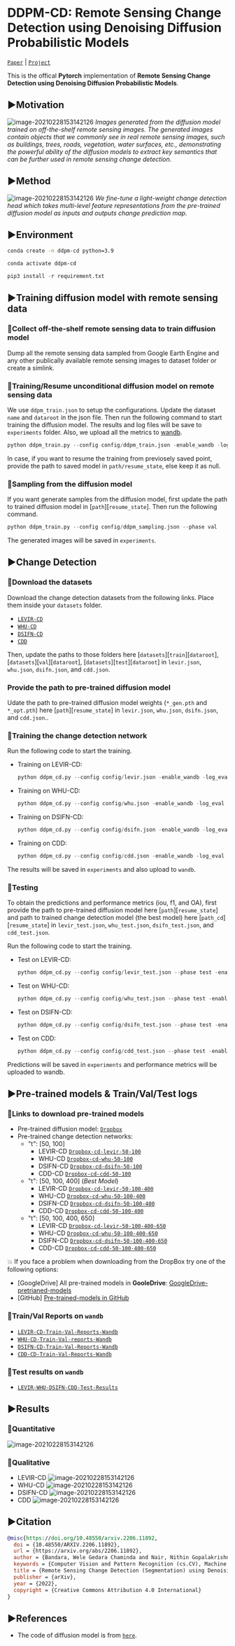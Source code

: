 # DDPM-CD: Remote Sensing Change Detection using Denoising Diffusion Probabilistic Models

[`Paper`](https://arxiv.org/abs/2206.11892) |  [`Project`](https://www.wgcban.com/research#h.ar24vwqlm021)

This is the offical **Pytorch** implementation of **Remote Sensing Change Detection using Denoising Diffusion Probabilistic Models**.

## :arrow_forward:Motivation
![image-20210228153142126](./imgs/samples.jpeg)
*Images generated from the diffusion model trained on off-the-shelf remote sensing images. The generated images contain objects that we commonly see in real remote sensing images, such as buildings, trees, roads, vegetation, water surfaces, etc., demonstrating the powerful ability of the diffusion models to extract key semantics that can be further used in remote sensing change detection.*

## :arrow_forward:Method
![image-20210228153142126](./imgs/method.jpeg)
*We fine-tune a light-weight change detection head which takes multi-level feature representations from the pre-trained diffusion model as inputs and outputs change prediction map.*

## :arrow_forward:Environment
```bash
conda create -n ddpm-cd python=3.9
```
```bash
conda activate ddpm-cd
```
```python
pip3 install -r requirement.txt
```

## :arrow_forward:Training diffusion model with remote sensing data
### :low_brightness:Collect off-the-shelf remote sensing data to train diffusion model

Dump all the remote sensing data sampled from Google Earth Engine and any other publically available remote sensing images to dataset folder or create a simlink. 

### :low_brightness:Training/Resume unconditional diffusion model on remote sensing data

We use ``ddpm_train.json`` to setup the configurations. Update the dataset ``name`` and ``dataroot`` in the json file. Then run the following command to start training the diffusion model. The results and log files will be save to ``experiments`` folder. Also, we upload all the metrics to [wandb](https://wandb.ai/home).

```python
python ddpm_train.py --config config/ddpm_train.json -enable_wandb -log_eval
```

In case, if you want to resume the training from previosely saved point, provide the path to saved model in ``path/resume_state``, else keep it as null.

### :low_brightness:Sampling from the diffusion model
If you want generate samples from the diffusion model, first update the path to trained diffusion model in [`path`][`resume_state`]. Then run the following command.
```python
python ddpm_train.py --config config/ddpm_sampling.json --phase val
```
The generated images will be saved in `experiments`.

## :arrow_forward:Change Detection
### :low_brightness:Download the datasets
Download the change detection datasets from the following links. Place them inside your `datasets` folder.

- [`LEVIR-CD`](https://www.dropbox.com/s/18fb5jo0npu5evm/LEVIR-CD256.zip?dl=0)
- [`WHU-CD`](https://www.dropbox.com/s/r76a00jcxp5d3hl/WHU-CD-256.zip?dl=0)
- [`DSIFN-CD`](https://www.dropbox.com/s/1lr4m70x8jdkdr0/DSIFN-CD-256.zip?dl=0)
- [`CDD`](https://www.dropbox.com/s/ls9fq5u61k8wxwk/CDD.zip?dl=0)


Then, update the paths to those folders here [`datasets`][`train`][`dataroot`], [`datasets`][`val`][`dataroot`], [`datasets`][`test`][`dataroot`] in `levir.json`, `whu.json`, `dsifn.json`, and `cdd.json`.

### Provide the path to pre-trained diffusion model
Udate the path to pre-trained diffusion model weights (`*_gen.pth` and `*_opt.pth`) here [`path`][`resume_state`] in `levir.json`, `whu.json`, `dsifn.json`, and `cdd.json`..

### :low_brightness:Training the change detection network
Run the following code to start the training.
- Training on LEVIR-CD:
    ```python
    python ddpm_cd.py --config config/levir.json -enable_wandb -log_eval
    ```
- Training on WHU-CD:
    ```python
    python ddpm_cd.py --config config/whu.json -enable_wandb -log_eval
    ```
- Training on DSIFN-CD:
    ```python
    python ddpm_cd.py --config config/dsifn.json -enable_wandb -log_eval
    ```
- Training on CDD:
    ```python
    python ddpm_cd.py --config config/cdd.json -enable_wandb -log_eval
    ```

The results will be saved in `experiments` and also upload to `wandb`.

### :low_brightness:Testing
To obtain the predictions and performance metrics (iou, f1, and OA), first provide the path to pre-trained diffusion model here [`path`][`resume_state`] and path to trained change detection model (the best model) here [`path_cd`][`resume_state`] in `levir_test.json`, `whu_test.json`, `dsifn_test.json`, and `cdd_test.json`.

Run the following code to start the training.
- Test on LEVIR-CD:
    ```python
    python ddpm_cd.py --config config/levir_test.json --phase test -enable_wandb -log_eval
    ```
- Test on WHU-CD:
    ```python
    python ddpm_cd.py --config config/whu_test.json --phase test -enable_wandb -log_eval
    ```
- Test on DSIFN-CD:
    ```python
    python ddpm_cd.py --config config/dsifn_test.json --phase test -enable_wandb -log_eval
    ```
- Test on CDD:
    ```python
    python ddpm_cd.py --config config/cdd_test.json --phase test -enable_wandb -log_eval
    ```

Predictions will be saved in `experiments` and performance metrics will be uploaded to wandb.

## :arrow_forward:Pre-trained models & Train/Val/Test logs
### :low_brightness:Links to download pre-trained models
- Pre-trained diffusion model: [`Dropbox`](https://www.dropbox.com/sh/z6k5ixlhkpwgzt5/AAApBOGEUhHa4qZon0MxUfmua?dl=0)
- Pre-trained change detection networks:
    - "t": [50, 100]
        - LEVIR-CD [`Dropbox-cd-levir-50-100`](https://www.dropbox.com/sh/ie9rapb1j2zgvb7/AAALkpLS-tvngTb4HXqAcbbTa?dl=0)
        - WHU-CD [`Dropbox-cd-whu-50-100`](https://www.dropbox.com/sh/9idrobnmhufo1e7/AABRf38iq-wE7plKZZmwFywva?dl=0)
        - DSIFN-CD [`Dropbox-cd-dsifn-50-100`](https://www.dropbox.com/sh/001czxn335bul5g/AACRaR-nqQNNHEge6iSH_z-6a?dl=0)
        - CDD-CD [`Dropbox-cd-cdd-50-100`](https://www.dropbox.com/sh/62wsy9cl8xizx2h/AAB5Dmu-PuOVAfIBugGqlsd8a?dl=0)
    - "t": [50, 100, 400] (*Best Model*)
        - LEVIR-CD [`Dropbox-cd-levir-50-100-400`](https://www.dropbox.com/sh/sx0aopz230lbuwc/AADKpwP30OHvtYub9FYTyk53a?dl=0)
        - WHU-CD [`Dropbox-cd-whu-50-100-400`](https://www.dropbox.com/sh/l8iuzb2tudb3yrk/AAA7aZwb5eM12SamCXPh7R-Ra?dl=0)
        - DSIFN-CD [`Dropbox-cd-dsifn-50-100-400`](https://www.dropbox.com/sh/ekj7kwsohhnjico/AADuz0vBtxCCrYgdgOCG3LX5a?dl=0)
        - CDD-CD [`Dropbox-cd-cdd-50-100-400`](https://www.dropbox.com/sh/a8dj1i8pnexd5yu/AADnmBGT4VdGY8aZMo7enfS7a?dl=0)
    - "t": [50, 100, 400, 650]
        - LEVIR-CD [`Dropbox-cd-levir-50-100-400-650`](https://www.dropbox.com/sh/sx0aopz230lbuwc/AADKpwP30OHvtYub9FYTyk53a?dl=0)
        - WHU-CD [`Dropbox-cd-whu-50-100-400-650`](https://www.dropbox.com/sh/l8iuzb2tudb3yrk/AAA7aZwb5eM12SamCXPh7R-Ra?dl=0)
        - DSIFN-CD [`Dropbox-cd-dsifn-50-100-400-650`](https://www.dropbox.com/sh/ekj7kwsohhnjico/AADuz0vBtxCCrYgdgOCG3LX5a?dl=0)
        - CDD-CD [`Dropbox-cd-cdd-50-100-400-650`](https://www.dropbox.com/sh/a8dj1i8pnexd5yu/AADnmBGT4VdGY8aZMo7enfS7a?dl=0)
 
 :boom: If you face a problem when downloading from the DropBox try one of the following options:
 - [GoogleDrive] All pre-trained models in **GooleDrive**: [GoogleDrive-pretrianed-models](https://drive.google.com/file/d/1RXWtGdSNCBEAf7nr61uNyZP6HwNl_Zyi/view?usp=sharing)
 - [GitHub] [Pre-trained-models in GitHub](https://github.com/wgcban/ddpm-cd/releases/tag/initial_release)
 

### :low_brightness:Train/Val Reports on `wandb`
- [`LEVIR-CD-Train-Val-Reports-Wandb`](https://wandb.ai/wgcban/ddpm-RS-CDHead/reports/Change-Detection-Results-on-LEVIR-CD-Dataset--VmlldzoyMDE5MzIz?accessToken=3hubg8q23d3527klbojjdhklo8h66k5k1acrly6jtoxd7du35vwyci9dwv8urmin)
- [`WHU-CD-Train-Val-reports-Wandb`](https://wandb.ai/wgcban/ddpm-RS-CDHead/reports/Change-Detection-on-WHU-CD-Dataset--VmlldzoyMDE5NDA0?accessToken=5d8a9q6g008ct94lx5171knen1dd9xpptzohe92ic65rx3wflkciq1rhbp4bozca)
- [`DSIFN-CD-Train-Val-Reports-Wandb`](https://wandb.ai/wgcban/ddpm-RS-CDHead/reports/Change-Detection-on-DSIFN-CD-Dataset--VmlldzoyMDE5NDMy?accessToken=hfef99pxr03pi4zxmcw3jkpo2na1sd1c5t7stai2vl76908fnh3wnrhcy4mfoaae)
- [`CDD-CD-Train-Val-Reports-Wandb`](https://wandb.ai/wgcban/ddpm-RS-CDHead/reports/Change-Detection-on-CDD-Dataset--VmlldzoyMDE5NDQw?accessToken=l4omatpi7jng6mw32hp7oh0wkqet8jne3wkqrb6hxigpjluv4yy9yzdir62ics9y)

### :low_brightness:Test results on `wandb`
- [`LEVIR-WHU-DSIFN-CDD-Test-Results`](https://wandb.ai/wgcban/ddpm-RS-CDHead/reports/Change-Detection-Performance-on-Test-sets-of-LEVIR-CD-WHU-CD-DSIFN-CD-and-CDD--VmlldzoyMDE5NDg5?accessToken=6eikgovmk7ct25ar00eggsuslh8bzdz9e8215qn5xa0omqe5uo5u1jf4lh2liajx)

## :arrow_forward:Results
### :low_brightness:Quantitative
![image-20210228153142126](./imgs/results.png)

### :low_brightness:Qualitative
- LEVIR-CD
    ![image-20210228153142126](./imgs/levir.png)
- WHU-CD
    ![image-20210228153142126](./imgs/whu.png)
- DSIFN-CD
    ![image-20210228153142126](./imgs/dsifn.png)
- CDD
    ![image-20210228153142126](./imgs/cdd.png)


## :arrow_forward:Citation
```bibtex
@misc{https://doi.org/10.48550/arxiv.2206.11892,
  doi = {10.48550/ARXIV.2206.11892},
  url = {https://arxiv.org/abs/2206.11892},
  author = {Bandara, Wele Gedara Chaminda and Nair, Nithin Gopalakrishnan and Patel, Vishal M.},
  keywords = {Computer Vision and Pattern Recognition (cs.CV), Machine Learning (cs.LG), FOS: Computer and information sciences, FOS: Computer and information sciences},
  title = {Remote Sensing Change Detection (Segmentation) using Denoising Diffusion Probabilistic Models},
  publisher = {arXiv},
  year = {2022},
  copyright = {Creative Commons Attribution 4.0 International}
}
```


## :arrow_forward:References
- The code of diffusion model is from [`here`](https://github.com/Janspiry/Image-Super-Resolution-via-Iterative-Refinement).


